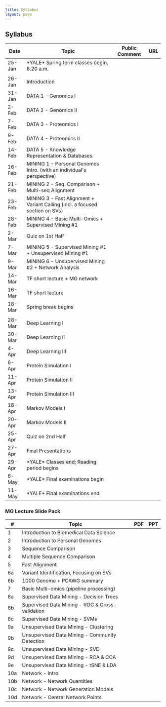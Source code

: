 ```yaml
---
title: Syllabus
layout: page
---
```


## Syllabus

| Date   | Topic                                                                        | Public Comment | URL |
| ------ | ---------------------------------------------------------------------------- | -------------- | --- |
| 25-Jan | \*YALE\* Spring term classes begin, 8.20 a.m.                                |                |     |
|        |                                                                              |                |
| 26-Jan | Introduction                                                                 |                |     |
| 31-Jan | DATA 1 - Genomics I                                                          |                |     |
| 2-Feb  | DATA 2 - Genomics II                                                         |                |     |
| 7-Feb  | DATA 3 - Proteomics I                                                        |                |     |
| 9-Feb  | DATA 4 - Proteomics II                                                       |                |     |
| 14-Feb | DATA 5 - Knowledge Representation & Databases                                |                |     |
| 16-Feb | MINING 1 - Personal Genomes Intro. (with an individual's perspective)        |                |     |
| 21-Feb | MINING 2 - Seq. Comparison + Multi-seq Alignment                             |                |     |
| 23-Feb | MINING 3 - Fast Alignment + Variant Calling (incl. a focused section on SVs) |                |     |
| 28-Feb | MINING 4 - Basic Multi-Omics + Supervised Mining #1                          |                |     |
| 2-Mar  | Quiz on 1st Half                                                             |                |     |
| 7-Mar  | MINING 5 - Supervised Mining #1 + Unsupervised Mining #1                     |                |     |
| 9-Mar  | MINING 6 - Unsupervised Mining #2 + Network Analysis                         |                |     |
| 14-Mar | TF short lecture + MG network                                                |                |     |
| 16-Mar | TF short lecture                                                             |                |     |
| 18-Mar | Spring break begins                                                          |                |     |
|        |                                                                              |                |
| 28-Mar | Deep Learning I                                                              |                |     |
| 30-Mar | Deep Learning II                                                             |                |     |
| 4-Apr  | Deep Learning III                                                            |                |     |
| 6-Apr  | Protein Simulation I                                                         |                |     |
| 11-Apr | Protein Simulation II                                                        |                |     |
| 13-Apr | Protein Simulation III                                                       |                |     |
| 18-Apr | Markov Models I                                                              |                |     |
| 20-Apr | Markov Models II                                                             |                |     |
| 25-Apr | Quiz on 2nd Half                                                             |                |     |
| 27-Apr | Final Presentations                                                          |                |     |
| 29-Apr | \*YALE\* Classes end; Reading period begins                                  |                |     |
| 6-May  | \*YALE\* Final examinations begin                                            |                |     |
| 11-May | \*YALE\* Final examinations end                                              |                |     |

### MG Lecture Slide Pack

| #   | Topic                                           | PDF | PPT |
| --- | ----------------------------------------------- | --- | --- |
| 1   | Introduction to Biomedical Data Science         |     |     |
| 2   | Introduction to Personal Genomes                |     |     |
| 3   | Sequence Comparison                             |     |     |
| 4   | Multiple Sequence Comparison                    |     |     |
| 5   | Fast Alignment                                  |     |     |
| 6a  | Variant Identification, Focusing on SVs         |     |     |
| 6b  | 1000 Genome + PCAWG summary                     |     |     |
| 7   | Basic Multi-omics (pipeline processing)         |     |     |
| 8a  | Supervised Data Mining - Decision Trees         |     |     |
| 8b  | Supervised Data Mining - ROC & Cross-validation |     |     |
| 8c  | Supervised Data Mining - SVMs                   |     |     |
| 9a  | Unsupervised Data Mining - Clustering           |     |     |
| 9b  | Unsupervised Data Mining - Community Detection  |     |     |
| 9c  | Unsupervised Data Mining - SVD                  |     |     |
| 9d  | Unsupervised Data Mining - RCA & CCA            |     |     |
| 9e  | Unsupervised Data Mining - tSNE & LDA           |     |     |
| 10a | Network - Intro                                 |     |     |
| 10b | Network - Network Quantities                    |     |     |
| 10c | Network - Network Generation Models             |     |     |
| 10d | Network - Central Network Points                |     |     |
